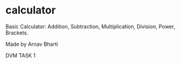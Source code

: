 # calculator

Basic Calculator: Addition, Subtraction, Multiplication, Division, Power, Brackets. 

Made by Arnav Bharti

DVM TASK 1

